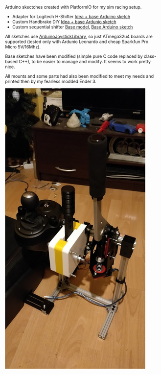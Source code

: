 Arduino skectches created with PlatformIO for my sim racing setup.

- Adapter for Logitech H-Shifter [Idea + base Arduino sketch](https://www.youtube.com/watch?v=dLpWEu8kCec)
- Custom Handbrake DIY [Idea + base Ardunio sketch](https://www.youtube.com/watch?v=dLpWEu8kCec)
- Custom sequential shifter [Base model](https://www.thingiverse.com/thing:2924658), [Base Arduino sketch](https://www.thingiverse.com/thing:4557771)

All sketches use [ArduinoJoystickLibrary](https://github.com/MHeironimus/ArduinoJoystickLibrary), so just ATmega32u4 boards are supported (tested only with Ardunio Leonardo and cheap Sparkfun Pro Micro 5V/16Mhz).

Base sketches have been modified (simple pure C code replaced by class-based C++), to be easier to manage and modify.
It seems to work pretty nice.

All mounts and some parts had also been modified to meet my needs and printed then by my fearless modded Ender 3.

![Devices](https://raw.githubusercontent.com/szczeliniak/sim-racing-accessories/master/readme.jpg)
